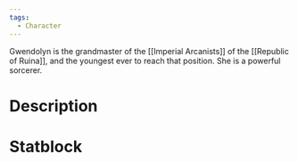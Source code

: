 ```yaml
---
tags:
  - Character
---
```

Gwendolyn is the grandmaster of the [[Imperial Arcanists]] of the [[Republic of Ruina]], and the youngest ever to reach that position. She is a powerful sorcerer.
# Description

# Statblock